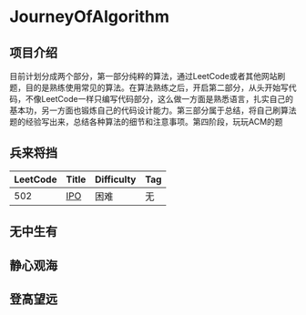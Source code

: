 # JourneyOfAlgorithm
## 项目介绍
目前计划分成两个部分，第一部分纯粹的算法，通过LeetCode或者其他网站刷题，目的是熟练使用常见的算法。在算法熟练之后，开启第二部分，从头开始写代码，不像LeetCode一样只编写代码部分，这么做一方面是熟悉语言，扎实自己的基本功，另一方面也锻炼自己的代码设计能力。第三部分属于总结，将自己刷算法题的经验写出来，总结各种算法的细节和注意事项。第四阶段，玩玩ACM的题
## 兵来将挡
|  LeetCode  |      Title       | Difficulty  | Tag                  
|-----|----------------|-------------|-------------
|502|[IPO](https://github.com/mixpi/JourneyOfAlgorithm/blob/main/LeetCode/502.md)|困难|无
## 无中生有
## 静心观海
## 登高望远
